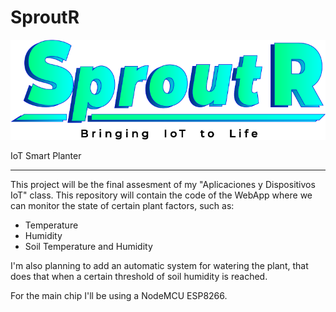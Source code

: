 # SproutR
![Logo del proyecto](https://github.com/MauroBaJ/sproutr/blob/master/src/images/PNG/Asset%2023.png?raw=true)

IoT Smart Planter
___
This project will be the final assesment of my "Aplicaciones y Dispositivos IoT" class. This repository will contain the code of the WebApp where we can monitor the state of certain plant factors, such as:
* Temperature
* Humidity
* Soil Temperature and Humidity

I'm also planning to add an automatic system for watering the plant, that does that when a certain threshold of soil humidity is reached.

For the main chip I'll be using a NodeMCU ESP8266.
